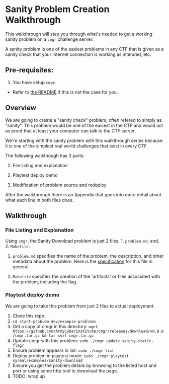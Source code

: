 # Sanity Problem Creation Walkthrough

This walkthrough will step you through what's needed to get a working sanity 
problem on a `cmgr` challenge server.

A sanity problem is one of the easiest problems in any CTF that is given as a
sanity check that your internet connection is working as intended, etc.



## Pre-requisites:

1. You have setup `cmgr`.
  - Refer to [the README](https://github.com/syreal17/start-problem-dev#setup)
    if this is not the case for you.



## Overview

We are going to create a "sanity check" problem, often refered to simply as
"sanity". This problem would be one of the easiest in the CTF and would act
as proof that at least your computer can talk to the CTF server.

We're starting with the sanity problem with this walkthrough series because it
is one of the simplest real world challenges that exist in every CTF.

The following walkthough has 3 parts:

1. File listing and explanation

2. Playtest deploy demo

3. Modification of problem source and redeploy

After the walkthrough there is an Appendix that goes into more detail about
what each line in both files does.

## Walkthrough

### File Listing and Explanation

Using `cmgr`, the Sanity Download problem is just 2 files, 1. `problem.md`, 
and, 2. `Makefile`:

  1. `problem.md` specifies the name of the problem, the description, and other
      metadata about the problem. Here is the [specification](https://github.com/ArmyCyberInstitute/cmgr/blob/master/examples/markdown_challenges.md)
      for this file in general.

  2. `Makefile` specifies the creation of the 'artifacts' or files associated
      with the problem, including the flag.



### Playtest deploy demo

We are going to take this problem from just 2 files to actual deployment.

1. Clone this repo.
2. `cd start-problem-dev/example-problems`
3. Get a copy of cmgr in this directory: `wget https://github.com/ArmyCyberInstitute/cmgr/releases/download/v0.9.0/cmgr.tar.gz && tar xvzf cmgr.tar.gz`
4. Update cmgr with this problem: `sudo ./cmgr update sanity-static-flag/`
5. Ensure problem appears in list: `sudo ./cmgr list`
6. Deploy problem in playtest mode: `sudo ./cmgr playtest syreal/examples/sanity-download`
7. Ensure you get the problem details by browsing to the listed host and port or using some http tool to download the page.
8. TODO: wrap up
